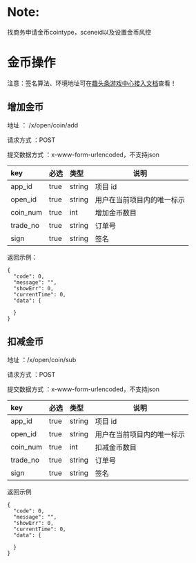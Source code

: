 # Note:
找商务申请金币cointype，sceneid以及设置金币风控
# 金币操作
注意：签名算法、环境地址可在[趣头条游戏中心接入文档](趣头条游戏中心接入文档.md)查看！

## 增加金币

地址 ： /x/open/coin/add

请求方式 ：POST

提交数据方式 ：x-www-form-urlencoded，不支持json

| key       | 必选 | 类型   | 说明         |
| :-------- | :--- | :----- | ------------ |
| app_id    | true | string | 项目 id      |
| open_id    | true | string | 用户在当前项目内的唯一标示       |
| coin_num       | true | int    | 增加金币数目 |
| trade_no | true | string | 订单号 |
| sign      | true | string | 签名                       |

返回示例：

```
{
  "code": 0,
  "message": "",
  "showErr": 0,
  "currentTime": 0,
  "data": {
   
  }
}
```



## 扣减金币

地址 ：/x/open/coin/sub

请求方式 ：POST

提交数据方式 ：x-www-form-urlencoded，不支持json

| key       | 必选 | 类型   | 说明                       |
| :-------- | :--- | :----- | -------------------------- |
| app_id    | true | string | 项目 id                    |
| open_id    | true | string | 用户在当前项目内的唯一标示       |
| coin_num       | true | int    | 扣减金币数目               |
| trade_no | true | string | 订单号 |
| sign      | true | string | 签名                       |

返回示例

```
{
  "code": 0,
  "message": "",
  "showErr": 0,
  "currentTime": 0,
  "data": {
   
  }
}
```